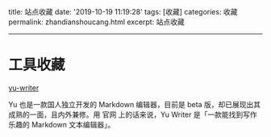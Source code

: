 title: 站点收藏
date: '2019-10-19 11:19:28'
tags: [收藏]
categories: 收藏
permalink: zhandianshoucang.html
excerpt: 站点收藏

---

# 工具收藏

[yu-writer](http://ivarptr.github.io/yu-writer.site/)

Yu 也是一款国人独立开发的 Markdown 编辑器，目前是 beta 版，却已展现出其成熟的一面，且内外兼修。用 官网 上的话来说，Yu Writer 是「一款能找到写作乐趣的 Markdown 文本编辑器」。
